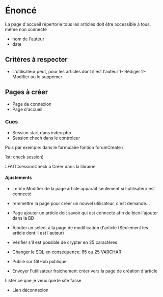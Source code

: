 # Énoncé

La page d'accueil répertorie tous les articles doit être accessible à tous, même non connecté

- nom de l'auteur
- date

## Critères à respecter

- L'utilisateur peut, pour les articles dont il est l'auteur
  1- Rédiger
  2- Modifier ou le supprimer

## Pages à créer

- Page de connexion
- Page d'accueil

### Cues

- Session start dans index.php
- Session chech dans le controleur

Puis par exemple: dans le formulaire fontion forumCreate (

1st: check session)

::FAIT::sessionCheck à Créer dans la librairie

#### Ajustements

- Le btn Modifier de la page article apparait seulement si l'utilisateur est connecté
- remmettre la page pour créer un nouvel utilisateur, c'est demandé...
- Page ajouter un article doit savoir qui est connecté afin de bien l'ajouter dans la BD
- Ajouter un select à la page de modification d'article (Seulement les article dont il est l'auteur)

- Vérifier s'il est possible de crypter en 25 caractères
- Changer le SQL en conséquence: 65 ou 25 VARCHAR

- Publié sur GitHub publique

- Envoyer l'utilisateur fraichement créer vers la page de création d'article

Lister ce que je veux que le site fasse

- Lien déconnexion
